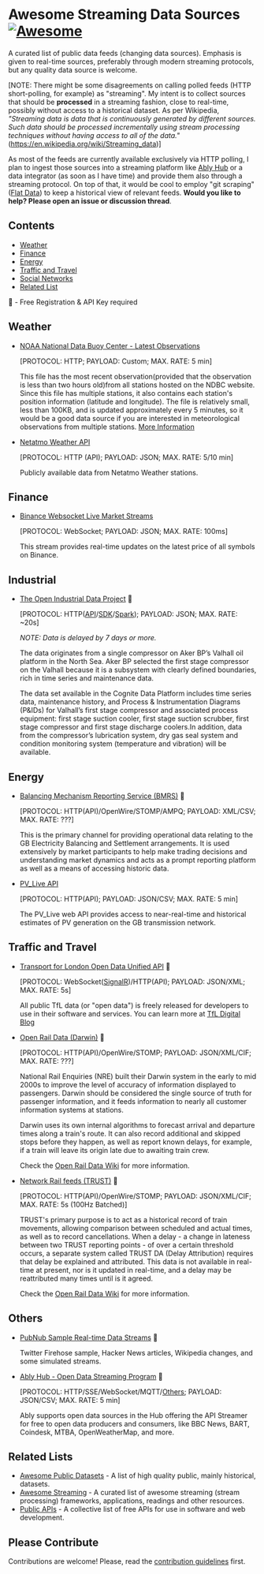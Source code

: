 # Awesome Streaming Data Sources [![Awesome](https://awesome.re/badge.svg)](https://awesome.re)

A curated list of public data feeds (changing data sources). Emphasis is given to real-time sources, preferably through modern streaming protocols, but any quality data source is welcome.

[NOTE: There might be some disagreements on calling polled feeds (HTTP short-polling, for example) as "streaming". My intent is to collect sources that should be __processed__ in a streaming fashion, close to real-time, possibly without access to a historical dataset. As per Wikipedia, _"Streaming data is data that is continuously generated by different sources. Such data should be processed incrementally using stream processing techniques without having access to all of the data."_(https://en.wikipedia.org/wiki/Streaming_data)]

As most of the feeds are currently available exclusively via HTTP polling, I plan to ingest those sources into a streaming platform like [Ably Hub](https://ably.com/hub) or a data integrator (as soon as I have time) and provide them also through a streaming protocol. On top of that, it would be cool to employ "git scraping" ([Flat Data](https://next.github.com/projects/flat-data)) to keep a historical view of relevant feeds. **Would you like to help? Please open an issue or discussion thread**.

## Contents

- [Weather](#weather)
- [Finance](#finance)
- [Energy](#energy)
- [Traffic and Travel](#traffic-and-travel)
- [Social Networks](#social-media)
- [Related List](#related-list)

🔑 - Free Registration & API Key required

## Weather

- [NOAA National Data Buoy Center - Latest Observations](http://www.ndbc.noaa.gov/data/latest_obs/latest_obs.txt)

  [PROTOCOL: HTTP; PAYLOAD: Custom; MAX. RATE: 5 min]

  This file has the most recent observation(provided that the observation is less than two hours old)from all stations hosted on the NDBC website. Since this file has multiple stations, it also contains each station's position information (latitude and longitude). The file is relatively small, less than 100KB, and is updated approximately every 5 minutes, so it would be a good data source if you are interested in meteorological observations from multiple stations. [More Information](https://www.ndbc.noaa.gov/docs/ndbc_web_data_guide.pdf)

- [Netatmo Weather API](https://dev.netatmo.com/apidocumentation/weather)

  [PROTOCOL: HTTP (API); PAYLOAD: JSON; MAX. RATE: 5/10 min]

  Publicly available data from Netatmo Weather stations.

## Finance

- [Binance Websocket Live Market Streams](https://binance-docs.github.io/apidocs/spot/en/#websocket-market-streams)

  [PROTOCOL: WebSocket; PAYLOAD: JSON; MAX. RATE: 100ms]

  This stream provides real-time updates on the latest price of all symbols on Binance.

## Industrial

- [The Open Industrial Data Project](https://www.openindustrialdata.com/) 🔑

  [PROTOCOL: HTTP([API](https://docs.cognite.com/dev/use_the_API.html)/[SDK](https://docs.cognite.com/dev/guides/sdk/python/)/[Spark](https://docs.cognite.com/dev/guides/spark-datasource/)); PAYLOAD: JSON; MAX. RATE: ~20s]

  _NOTE: Data is delayed by 7 days or more._

  The data originates from a single compressor on Aker BP’s Valhall oil platform in the North Sea. Aker BP selected the first stage compressor on the Valhall because it is a subsystem with clearly defined boundaries, rich in time series and maintenance data.

  The data set available in the Cognite Data Platform includes time series data, maintenance history, and Process & Instrumentation Diagrams (P&IDs) for Valhall’s first stage compressor and associated process equipment: first stage suction cooler, first stage suction scrubber, first stage compressor and first stage discharge coolers.In addition, data from the compressor’s lubrication system, dry gas seal system and condition monitoring system (temperature and vibration) will be available.

## Energy

- [Balancing Mechanism Reporting Service (BMRS)](https://www.elexon.co.uk/guidance-note/bmrs-api-data-push-user-guide/) 🔑

  [PROTOCOL: HTTP(API)/OpenWire/STOMP/AMPQ; PAYLOAD: XML/CSV; MAX. RATE: ???]

  This is the primary channel for providing operational data relating to the GB Electricity Balancing and Settlement arrangements. It is used extensively by market participants to help make trading decisions and understanding market dynamics and acts as a prompt reporting platform as well as a means of accessing historic data.

- [PV_Live API](https://api0.solar.sheffield.ac.uk/pvlive/v3/docs)

  [PROTOCOL: HTTP(API); PAYLOAD: JSON/CSV; MAX. RATE: 5 min]

  The PV_Live web API provides access to near-real-time and historical estimates of PV generation on the GB transmission network.

## Traffic and Travel

- [Transport for London Open Data Unified API](https://tfl.gov.uk/info-for/open-data-users/unified-api) 🔑

  [PROTOCOL: WebSocket([SignalR](https://gist.github.com/idlem1nd/8667222f74652f78569e))/HTTP(API); PAYLOAD: JSON/XML; MAX. RATE: 5s]

  All public TfL data (or "open data") is freely released for developers to use in their software and services. You can learn more at [TfL Digital Blog](https://blog.tfl.gov.uk/category/open-data/)

- [Open Rail Data (Darwin)](https://opendata.nationalrail.co.uk/) 🔑

  [PROTOCOL: HTTP(API)/OpenWire/STOMP; PAYLOAD: JSON/XML/CIF; MAX. RATE: ???]

  National Rail Enquiries (NRE) built their Darwin system in the early to mid 2000s to improve the level of accuracy of information displayed to passengers. Darwin should be considered the single source of truth for passenger information, and it feeds information to nearly all customer information systems at stations.

  Darwin uses its own internal algorithms to forecast arrival and departure times along a train's route. It can also record additional and skipped stops before they happen, as well as report known delays, for example, if a train will leave its origin late due to awaiting train crew.

  Check the [Open Rail Data Wiki](https://wiki.openraildata.com/index.php?title=About_the_NRE_Feeds) for more information.

- [Network Rail feeds (TRUST)](https://datafeeds.networkrail.co.uk/) 🔑

  [PROTOCOL: HTTP(API)/OpenWire/STOMP; PAYLOAD: JSON/XML/CIF; MAX. RATE: 5s (100Hz Batched)]

  TRUST's primary purpose is to act as a historical record of train movements, allowing comparison between scheduled and actual times, as well as to record cancellations. When a delay - a change in lateness between two TRUST reporting points - of over a certain threshold occurs, a separate system called TRUST DA (Delay Attribution) requires that delay be explained and attributed. This data is not available in real-time at present, nor is it updated in real-time, and a delay may be reattributed many times until is it agreed.

  Check the [Open Rail Data Wiki](https://wiki.openraildata.com/index.php?title=About_the_Network_Rail_feeds) for more information.

## Others

- [PubNub Sample Real-time Data Streams](https://www.pubnub.com/developers/realtime-data-streams/) 🔑

  Twitter Firehose sample, Hacker News articles, Wikipedia changes, and some simulated streams.

- [Ably Hub - Open Data Streaming Program](https://ably.com/hub) 🔑

  [PROTOCOL: HTTP/SSE/WebSocket/MQTT/[Others](https://ably.com/protocols); PAYLOAD: JSON/CSV; MAX. RATE: 5 min]

  Ably supports open data sources in the Hub offering the API Streamer for free to open data producers and consumers, like BBC News, BART, Coindesk, MTBA, OpenWeatherMap, and more.

## Related Lists

- [Awesome Public Datasets](https://github.com/awesomedata/awesome-public-datasets) - A list of high quality public, mainly historical, datasets.
- [Awesome Streaming](https://github.com/manuzhang/awesome-streaming) - A curated list of awesome streaming (stream processing) frameworks, applications, readings and other resources.
- [Public APIs](https://github.com/public-apis/public-apis) - A collective list of free APIs for use in software and web development.

## Please Contribute

Contributions are welcome! Please, read the [contribution guidelines](contributing.md) first.
